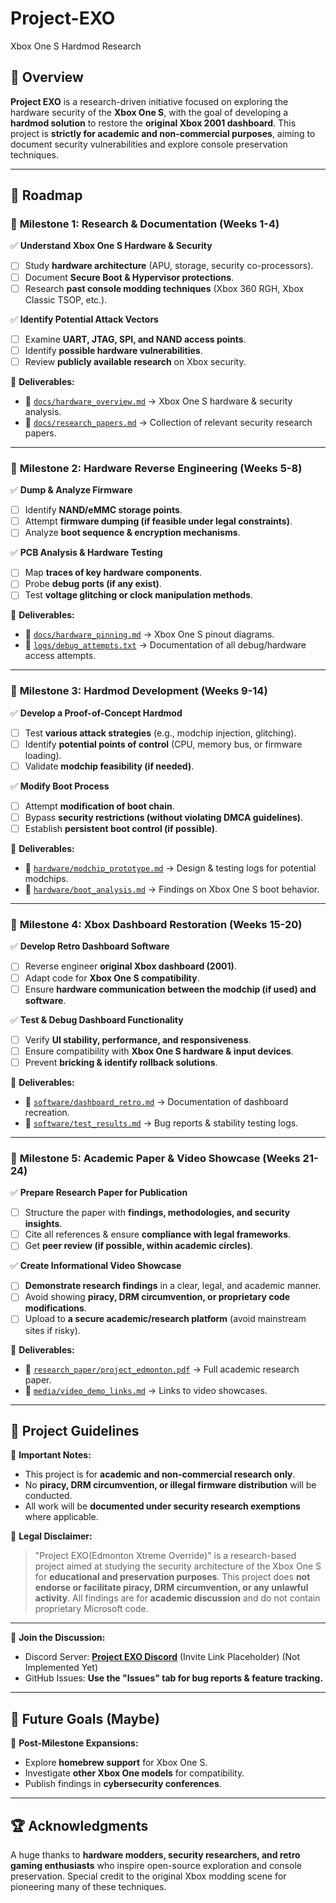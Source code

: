 # Project-EXO
Xbox One S Hardmod Research 
## 📌 Overview  
**Project EXO** is a research-driven initiative focused on exploring the hardware security of the **Xbox One S**, with the goal of developing a **hardmod solution** to restore the **original Xbox 2001 dashboard**. This project is **strictly for academic and non-commercial purposes**, aiming to document security vulnerabilities and explore console preservation techniques.  

---

## 🚀 Roadmap  

### 📍 **Milestone 1: Research & Documentation (Weeks 1-4)**  
✅ **Understand Xbox One S Hardware & Security**  
- [ ] Study **hardware architecture** (APU, storage, security co-processors).  
- [ ] Document **Secure Boot & Hypervisor protections**.  
- [ ] Research **past console modding techniques** (Xbox 360 RGH, Xbox Classic TSOP, etc.).  

✅ **Identify Potential Attack Vectors**  
- [ ] Examine **UART, JTAG, SPI, and NAND access points**.  
- [ ] Identify **possible hardware vulnerabilities**.  
- [ ] Review **publicly available research** on Xbox security.  

📂 **Deliverables:**  
- 📄 [`docs/hardware_overview.md`](docs/hardware_overview.md) → Xbox One S hardware & security analysis.  
- 📄 [`docs/research_papers.md`](docs/research_papers.md) → Collection of relevant security research papers.  

---

### 📍 **Milestone 2: Hardware Reverse Engineering (Weeks 5-8)**  
✅ **Dump & Analyze Firmware**  
- [ ] Identify **NAND/eMMC storage points**.  
- [ ] Attempt **firmware dumping (if feasible under legal constraints)**.  
- [ ] Analyze **boot sequence & encryption mechanisms**.  

✅ **PCB Analysis & Hardware Testing**  
- [ ] Map **traces of key hardware components**.  
- [ ] Probe **debug ports (if any exist)**.  
- [ ] Test **voltage glitching or clock manipulation methods**.  

📂 **Deliverables:**  
- 📄 [`docs/hardware_pinning.md`](docs/hardware_pinning.md) → Xbox One S pinout diagrams.  
- 📄 [`logs/debug_attempts.txt`](logs/debug_attempts.txt) → Documentation of all debug/hardware access attempts.  

---

### 📍 **Milestone 3: Hardmod Development (Weeks 9-14)**  
✅ **Develop a Proof-of-Concept Hardmod**  
- [ ] Test **various attack strategies** (e.g., modchip injection, glitching).  
- [ ] Identify **potential points of control** (CPU, memory bus, or firmware loading).  
- [ ] Validate **modchip feasibility (if needed)**.  

✅ **Modify Boot Process**  
- [ ] Attempt **modification of boot chain**.  
- [ ] Bypass **security restrictions (without violating DMCA guidelines)**.  
- [ ] Establish **persistent boot control (if possible)**.  

📂 **Deliverables:**  
- 📄 [`hardware/modchip_prototype.md`](hardware/modchip_prototype.md) → Design & testing logs for potential modchips.  
- 📄 [`hardware/boot_analysis.md`](hardware/boot_analysis.md) → Findings on Xbox One S boot behavior.  

---

### 📍 **Milestone 4: Xbox Dashboard Restoration (Weeks 15-20)**  
✅ **Develop Retro Dashboard Software**  
- [ ] Reverse engineer **original Xbox dashboard (2001)**.  
- [ ] Adapt code for **Xbox One S compatibility**.  
- [ ] Ensure **hardware communication between the modchip (if used) and software**.  

✅ **Test & Debug Dashboard Functionality**  
- [ ] Verify **UI stability, performance, and responsiveness**.  
- [ ] Ensure compatibility with **Xbox One S hardware & input devices**.  
- [ ] Prevent **bricking & identify rollback solutions**.  

📂 **Deliverables:**  
- 📄 [`software/dashboard_retro.md`](software/dashboard_retro.md) → Documentation of dashboard recreation.  
- 📄 [`software/test_results.md`](software/test_results.md) → Bug reports & stability testing logs.  

---

### 📍 **Milestone 5: Academic Paper & Video Showcase (Weeks 21-24)**  
✅ **Prepare Research Paper for Publication**  
- [ ] Structure the paper with **findings, methodologies, and security insights**.  
- [ ] Cite all references & ensure **compliance with legal frameworks**.  
- [ ] Get **peer review (if possible, within academic circles)**.  

✅ **Create Informational Video Showcase**  
- [ ] **Demonstrate research findings** in a clear, legal, and academic manner.  
- [ ] Avoid showing **piracy, DRM circumvention, or proprietary code modifications**.  
- [ ] Upload to **a secure academic/research platform** (avoid mainstream sites if risky).  

📂 **Deliverables:**  
- 📄 [`research_paper/project_edmonton.pdf`](research_paper/project_edmonton.pdf) → Full academic research paper.  
- 📄 [`media/video_demo_links.md`](media/video_demo_links.md) → Links to video showcases.  

---

## 🔧 **Project Guidelines**  
📢 **Important Notes:**  
- This project is for **academic and non-commercial research only**.  
- No **piracy, DRM circumvention, or illegal firmware distribution** will be conducted.  
- All work will be **documented under security research exemptions** where applicable.  

📜 **Legal Disclaimer:**  
> "Project EXO(Edmonton Xtreme Override)" is a research-based project aimed at studying the security architecture of the Xbox One S for **educational and preservation purposes**. This project does **not endorse or facilitate piracy, DRM circumvention, or any unlawful activity**. All findings are for **academic discussion** and do not contain proprietary Microsoft code.  

---

📌 **Join the Discussion:**  
- Discord Server: **[Project EXO Discord](#)** (Invite Link Placeholder) (Not Implemented Yet)  
- GitHub Issues: **Use the "Issues" tab for bug reports & feature tracking.**  

---

## 🎯 **Future Goals (Maybe)**  
📌 **Post-Milestone Expansions:**  
- Explore **homebrew support** for Xbox One S.  
- Investigate **other Xbox One models** for compatibility.  
- Publish findings in **cybersecurity conferences**.  

---

## 🏆 **Acknowledgments**  
A huge thanks to **hardware modders, security researchers, and retro gaming enthusiasts** who inspire open-source exploration and console preservation. Special credit to the original Xbox modding scene for pioneering many of these techniques.  
